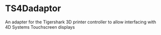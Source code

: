 TS4Dadaptor
===========

An adapter for the Tigershark 3D printer controller to allow interfacing with 4D Systems Touchscreen displays
